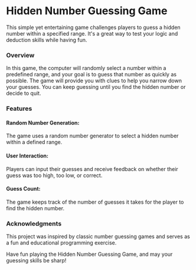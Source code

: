 <h1>Hidden Number Guessing Game</h1>

This simple yet entertaining game challenges players to guess a hidden number within a specified range. It's a great way to test your logic and deduction skills while having fun.

<h3>Overview</h3>

In this game, the computer will randomly select a number within a predefined range, and your goal is to guess that number as quickly as possible. The game will provide you with clues to help you narrow down your guesses. You can keep guessing until you find the hidden number or decide to quit.

<h3>Features</h3>

<h4>Random Number Generation:</h4> 

The game uses a random number generator to select a hidden number within a defined range.
<h4>User Interaction:</h4> 

Players can input their guesses and receive feedback on whether their guess was too high, too low, or correct.
<h4>Guess Count:</h4> 

The game keeps track of the number of guesses it takes for the player to find the hidden number.

<h3>Acknowledgments</h3>

This project was inspired by classic number guessing games and serves as a fun and educational programming exercise.

Have fun playing the Hidden Number Guessing Game, and may your guessing skills be sharp!


